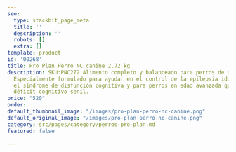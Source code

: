 ```yaml
---
seo:
  type: stackbit_page_meta
  title: ''
  description: ''
  robots: []
  extra: []
template: product
id: '00268'
title: Pro Plan Perro NC canine 2.72 kg
description: SKU:PNC272 Alimento completo y balanceado para perros de todas las edades.
  Especialmente formulado para ayudar en el control de la epilepsia idiopática, en
  el síndrome de disfunción cognitiva y para perros en edad avanzada que presentan
  déficit cognitivo senil.
price: "520"
order: 
default_thumbnail_image: "/images/pro-plan-perro-nc-canine.png"
default_original_image: "/images/pro-plan-perro-nc-canine.png"
category: src/pages/category/perros-pro-plan.md
featured: false

---
```

